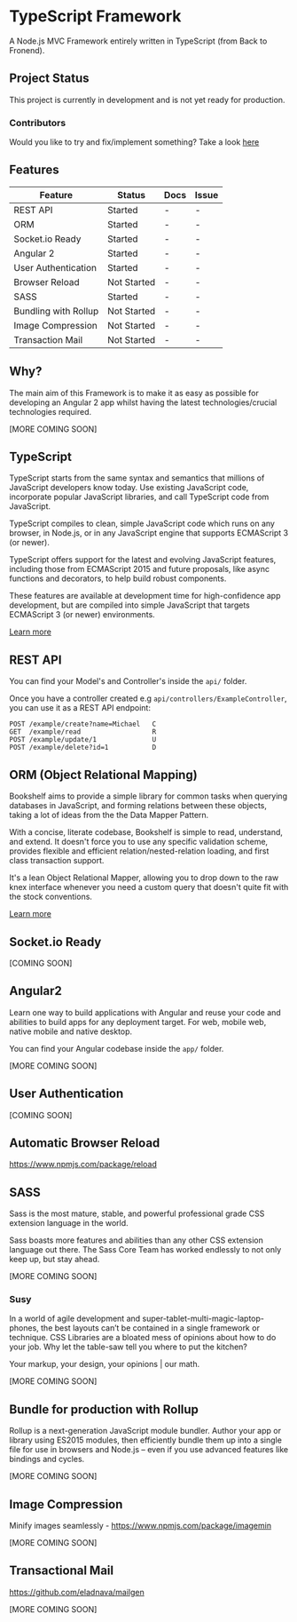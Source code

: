 # TypeScript Framework

A Node.js MVC Framework entirely written in TypeScript (from Back to Fronend).

## Project Status

This project is currently in development and is not yet ready for production.

### Contributors

Would you like to try and fix/implement something? Take a look [here](CHANGE_WHEN_READY) 

## Features

| Feature              	| Status      	| Docs 	| Issue 	|
|----------------------	|-------------	|------	|-------	|
| REST API             	| Started     	|   -  	|   -   	|
| ORM                  	| Started     	|   -  	|   -   	|
| Socket.io Ready      	| Started     	|   -  	|   -   	|
| Angular 2            	| Started     	|   -  	|   -   	|
| User Authentication  	| Started     	|   -  	|   -   	|
| Browser Reload       	| Not Started 	|   -  	|   -   	|
| SASS                 	| Started     	|   -  	|   -   	|
| Bundling with Rollup 	| Not Started 	|   -  	|   -   	|
| Image Compression    	| Not Started 	|   -  	|   -   	|
| Transaction Mail     	| Not Started 	|   -  	|   -   	|

## Why?

The main aim of this Framework is to make it as easy as possible for developing an Angular 2 app whilst having the latest technologies/crucial technologies required.

[MORE COMING SOON]

## TypeScript

TypeScript starts from the same syntax and semantics that millions of JavaScript developers know today. Use existing JavaScript code, incorporate popular JavaScript libraries, and call TypeScript code from JavaScript.

TypeScript compiles to clean, simple JavaScript code which runs on any browser, in Node.js, or in any JavaScript engine that supports ECMAScript 3 (or newer).

TypeScript offers support for the latest and evolving JavaScript features, including those from ECMAScript 2015 and future proposals, like async functions and decorators, to help build robust components.

These features are available at development time for high-confidence app development, but are compiled into simple JavaScript that targets ECMAScript 3 (or newer) environments.

[Learn more](https://www.typescriptlang.org/)

## REST API

You can find your Model's and Controller's inside the ```api/``` folder.

Once you have a controller created e.g ```api/controllers/ExampleController```, you can use it as a REST API endpoint:

```
POST /example/create?name=Michael   C
GET  /example/read                  R
POST /example/update/1              U
POST /example/delete?id=1           D
```

## ORM (Object Relational Mapping)

Bookshelf aims to provide a simple library for common tasks when querying databases in JavaScript, and forming relations between these objects, taking a lot of ideas from the the Data Mapper Pattern.

With a concise, literate codebase, Bookshelf is simple to read, understand, and extend. It doesn't force you to use any specific validation scheme, provides flexible and efficient relation/nested-relation loading, and first class transaction support.

It's a lean Object Relational Mapper, allowing you to drop down to the raw knex interface whenever you need a custom query that doesn't quite fit with the stock conventions.

[Learn more](http://www.bookshelfjs.org/)

## Socket.io Ready

[COMING SOON]

## Angular2

Learn one way to build applications with Angular and reuse your code and abilities to build apps for any deployment target. For web, mobile web, native mobile and native desktop.

You can find your Angular codebase inside the ```app/``` folder.

[MORE COMING SOON]

## User Authentication

[COMING SOON]

## Automatic Browser Reload

https://www.npmjs.com/package/reload

## SASS

Sass is the most mature, stable, and powerful professional grade CSS extension language in the world.

Sass boasts more features and abilities than any other CSS extension language out there. The Sass Core Team has worked endlessly to not only keep up, but stay ahead.

[MORE COMING SOON]

### Susy

In a world of agile development and super-tablet-multi-magic-laptop-phones, the best layouts can’t be contained in a single framework or technique. CSS Libraries are a bloated mess of opinions about how to do your job. Why let the table-saw tell you where to put the kitchen?

Your markup, your design, your opinions | our math.

[MORE COMING SOON]

## Bundle for production with Rollup

Rollup is a next-generation JavaScript module bundler. Author your app or library using ES2015 modules, then efficiently bundle them up into a single file for use in browsers and Node.js – even if you use advanced features like bindings and cycles.

[MORE COMING SOON]

## Image Compression

Minify images seamlessly - https://www.npmjs.com/package/imagemin

[MORE COMING SOON]

## Transactional Mail

https://github.com/eladnava/mailgen

[MORE COMING SOON]
